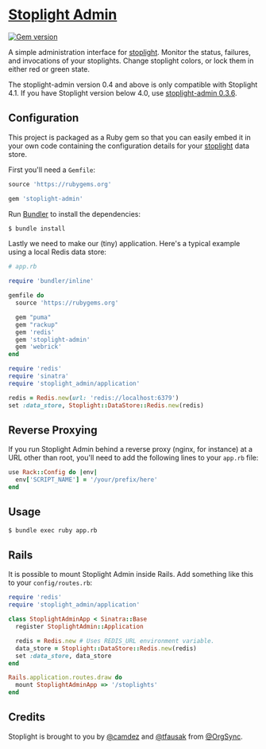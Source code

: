 # [Stoplight Admin][1]

[![Gem version][7]][8]

A simple administration interface for [stoplight][2].  Monitor the
status, failures, and invocations of your stoplights.  Change
stoplight colors, or lock them in either red or green state.

The stoplight-admin version 0.4 and above is only compatible with Stoplight 4.1. If you have Stoplight version 
below 4.0, use [stoplight-admin 0.3.6]. 

## Configuration

This project is packaged as a Ruby gem so that you can easily embed it
in your own code containing the configuration details for your
[stoplight][2] data store.

First you'll need a `Gemfile`:

``` rb
source 'https://rubygems.org'

gem 'stoplight-admin'
```

Run [Bundler][3] to install the dependencies:

``` sh
$ bundle install
```

Lastly we need to make our (tiny) application. Here's a typical
example using a local Redis data store:

``` rb
# app.rb

require 'bundler/inline'

gemfile do
  source 'https://rubygems.org'

  gem "puma"
  gem "rackup"
  gem 'redis'
  gem 'stoplight-admin'
  gem 'webrick'
end

require 'redis'
require 'sinatra'
require 'stoplight_admin/application'

redis = Redis.new(url: 'redis://localhost:6379')
set :data_store, Stoplight::DataStore::Redis.new(redis)
```

## Reverse Proxying

If you run Stoplight Admin behind a reverse proxy (nginx, for
instance) at a URL other than root, you'll need to add the following
lines to your `app.rb` file:

``` rb
use Rack::Config do |env|
  env['SCRIPT_NAME'] = '/your/prefix/here'
end
```

## Usage

``` sh
$ bundle exec ruby app.rb
```

## Rails

It is possible to mount Stoplight Admin inside Rails.
Add something like this to your `config/routes.rb`:

``` rb
require 'redis'
require 'stoplight_admin/application'

class StoplightAdminApp < Sinatra::Base
  register StoplightAdmin::Application

  redis = Redis.new # Uses REDIS_URL environment variable.
  data_store = Stoplight::DataStore::Redis.new(redis)
  set :data_store, data_store
end

Rails.application.routes.draw do
  mount StoplightAdminApp => '/stoplights'
end
```

## Credits

Stoplight is brought to you by [@camdez][4] and [@tfausak][5] from
[@OrgSync][6].

[1]: https://github.com/bolshakov/stoplight-admin
[2]: https://github.com/bolshakov/stoplight
[3]: http://bundler.io
[4]: https://github.com/camdez
[5]: https://github.com/tfausak
[6]: https://github.com/OrgSync
[7]: https://badge.fury.io/rb/stoplight-admin.svg
[8]: https://rubygems.org/gems/stoplight-admin
[stoplight-admin 0.3.6]: https://github.com/bolshakov/stoplight-admin/releases/tag/v0.3.6
